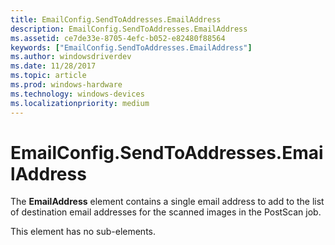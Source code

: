 ```yaml
---
title: EmailConfig.SendToAddresses.EmailAddress
description: EmailConfig.SendToAddresses.EmailAddress
ms.assetid: ce7de33e-8705-4efc-b052-e82480f88564
keywords: ["EmailConfig.SendToAddresses.EmailAddress"]
ms.author: windowsdriverdev
ms.date: 11/28/2017
ms.topic: article
ms.prod: windows-hardware
ms.technology: windows-devices
ms.localizationpriority: medium
---
```


# EmailConfig.SendToAddresses.EmailAddress


The **EmailAddress** element contains a single email address to add to the list of destination email addresses for the scanned images in the PostScan job.

This element has no sub-elements.

 

 





